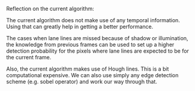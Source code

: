 Reflection on the current algorithm:

The current algorithm does not make use of any temporal information. Using that can greatly help in getting a better performance.

The cases when lane lines are missed because of shadow or illumination, the knowledge from previous frames can be used to set up a higher detection probability for the pixels where lane lines are expected to be for the current frame.

Also, the current algorithm makes use of Hough lines. This is a bit computational expensive. We can also use simply any edge detection
scheme (e.g. sobel operator) and work our way through that. 